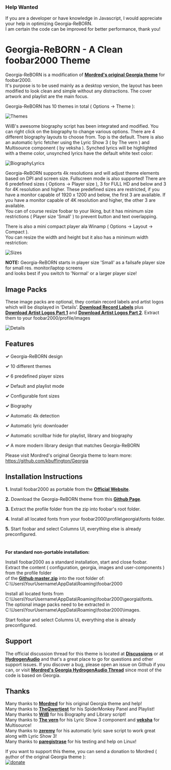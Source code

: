 ### Help Wanted

If you are a developer or have knowledge in Javascript, I would appreciate your help in optimizing Georgia-ReBORN. <br />
I am certain the code can be improved for better performance, thank you!

# Georgia-ReBORN - A Clean foobar2000 Theme

Georgia-ReBORN is a modification of **[Mordred's original Georgia theme](https://github.com/kbuffington/Georgia)** for foobar2000.<br />
It's purpose is to be used mainly as a desktop version, the layout has been modified to look clean and simple without any distractions.
The cover artwork and playlist are the main focus.

Georgia-ReBORN has 10 themes in total ( Options -> Theme ):

![Themes](https://i.ibb.co/PgVtM21/George-Re-BORN-Themes-Animation.webp)

WilB's awesome biography script has been integrated and modified. You can right click on the biography
to change various options. There are 4 different biography layouts to choose from. Top is the default.
There is also an automatic lyric fetcher using the Lyric Show 3 ( by The vern ) and Multisource component ( by veksha ).
Synched lyrics will be highlighted with a theme color, unsynched lyrics have the default white text color:

![BiographyLyrics](https://i.ibb.co/fddMnxc/George-Re-BORN-Biography-And-Lyrics-Animation.webp)

Georgia-ReBORN supports 4k resolutions and will adjust theme elements based on DPI and screen size. Fullscreen mode is also supported!
There are 6 predefined sizes ( Options -> Player size ), 3 for FULL HD and below and 3 for 4K resolution and higher.
These predefined sizes are restricted, if you have a monitor capable of 1920 x 1200 and below, the first 3 are available.
If you have a monitor capable of 4K resolution and higher, the other 3 are available.<br />
You can of course resize foobar to your liking, but it has minimum size restrictions ( Player size 'Small' ) to prevent button and text overlapping.

There is also a mini compact player ala Winamp ( Options -> Layout -> Compact ).<br />
You can resize the width and height but it also has a minimum width restriction:

![Sizes](https://i.ibb.co/0sZswgG/George-Re-BORN-Sizes-And-Playlist-Mode-Animation.webp)

**NOTE:** Georgia-ReBORN starts in player size 'Small' as a failsafe player size for small res. monitor/laptop screens<br />
and looks best if you switch to 'Normal' or a larger player size!

## Image Packs

These image packs are optional, they contain record labels and artist logos which will be displayed in 'Details'. 
**[Download Record Labels](https://github.com/kbuffington/georgia-image-packs/raw/master/recordlabel.zip)** plus 
**[Download Artist Logos Part 1](https://github.com/kbuffington/georgia-image-packs/raw/master/artistlogos.zip)** and
**[Download Artist Logos Part 2](https://github.com/kbuffington/georgia-image-packs/raw/master/artistlogos.z01)**.
Extract them to your foobar2000/profile/images

![Details](https://i.ibb.co/DC5J4Sj/George-Re-BORN-Details-Animation.webp)

## Features

<b>✓</b> Georgia-ReBORN design

<b>✓</b> 10 different themes

<b>✓</b> 6 predefined player sizes

<b>✓</b> Default and playlist mode

<b>✓</b> Configurable font sizes

<b>✓</b> Biography

<b>✓</b> Automatic 4k detection

<b>✓</b> Automatic lyric downloader

<b>✓</b> Automatic scrollbar hide for playlist, library and biography

<b>✓</b> A more modern library design that matches Georgia-ReBORN

Please visit Mordred's original Georgia theme to learn more: https://github.com/kbuffington/Georgia

## Installation Instructions

<b>1.</b> Install foobar2000 as portable from the **[Official Website](https://www.foobar2000.org/download)**.

<b>2.</b> Download the Georgia-ReBORN theme from this **[Github Page](https://github.com/TT-ReBORN/Georgia-ReBORN/archive/master.zip)**.

<b>3.</b> Extract the profile folder from the zip into foobar's root folder.

<b>4.</b> Install all located fonts from your foobar2000\profile\georgia\fonts folder.

<b>5.</b> Start foobar and select Columns UI, everything else is already preconfigured.

#

**For standard non-portable installation:**

Install foobar2000 as a standard installation, start and close foobar.<br />
Extract the content ( configuration, georgia, images and user-components ) from the profile folder<br />
of the **[Github master.zip](https://github.com/TT-ReBORN/Georgia-ReBORN/archive/master.zip)** into the root folder of: C:\Users\YourUsername\AppData\Roaming\foobar2000

Install all located fonts from C:\Users\YourUsername\AppData\Roaming\foobar2000\georgia\fonts.<br />
The optional image packs need to be extracted in C:\Users\YourUsername\AppData\Roaming\foobar2000\images.

Start foobar and select Columns UI, everything else is already preconfigured.

## Support

The official discussion thread for this theme is located at **[Discussions](https://github.com/TT-ReBORN/Georgia-ReBORN/discussions)** or at 
**[HydrogenAudio](https://hydrogenaud.io/index.php?topic=121047.0)** and that's a great place to go for questions and other support issues. 
If you discover a bug, please open an issue on Github if you can, or visit 
**[Mordred's Georgia HydrogenAudio Thread](https://hydrogenaud.io/index.php/topic,116190.0.html)** since most of the code is based on Georgia.

## Thanks

Many thanks to **[Mordred](https://github.com/kbuffington)** for his original Georgia theme and help!<br />
Many thanks to **[TheQwertiest](https://github.com/TheQwertiest)** for his SpiderMonkey Panel and Playlist!<br />
Many thanks to **[WilB](https://hydrogenaud.io/index.php?action=profile;u=33113)** for his Biography and Library script!<br />
Many thanks to **[The vern](https://hydrogenaud.io/index.php?action=profile;u=70332)** for his Lyric Show 3 component and **[veksha](https://hydrogenaud.io/index.php?action=profile;u=130067)** for Multisource!<br />
Many thanks to **[zeremy](https://github.com/smoralis)** for his automatic lyric save script to work great along with Lyric Show 3!<br />
Many thanks to **[paregistrase](https://hydrogenaud.io/index.php?action=profile;u=111244)** for his testing and help on Linux!

If you want to support this theme, you can send a donation to Mordred ( author of the original Georgia theme ):<br />
[![donate](https://img.shields.io/badge/Donate-PayPal-green.svg)](https://www.paypal.com/cgi-bin/webscr?cmd=_s-xclick&hosted_button_id=9LW4ABRYXG2DY&source=url)